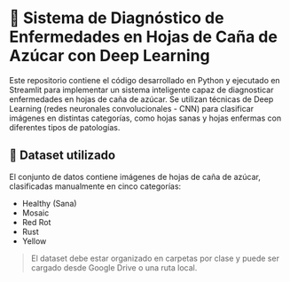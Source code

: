 # 🌿 Sistema de Diagnóstico de Enfermedades en Hojas de Caña de Azúcar con Deep Learning

Este repositorio contiene el código desarrollado en Python y ejecutado en Streamlit para implementar un sistema inteligente capaz de diagnosticar enfermedades en hojas de caña de azúcar. Se utilizan técnicas de Deep Learning (redes neuronales convolucionales - CNN) para clasificar imágenes en distintas categorías, como hojas sanas y hojas enfermas con diferentes tipos de patologías.

## 📂 Dataset utilizado

El conjunto de datos contiene imágenes de hojas de caña de azúcar, clasificadas manualmente en cinco categorías:

- Healthy (Sana)
- Mosaic
- Red Rot
- Rust
- Yellow

> El dataset debe estar organizado en carpetas por clase y puede ser cargado desde Google Drive o una ruta local.


